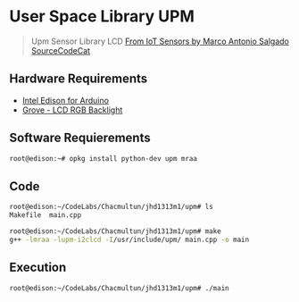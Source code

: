 # User Space Library UPM

> Upm Sensor Library LCD [From IoT Sensors by Marco Antonio Salgado SourceCodeCat](https://theiotlearninginitiative.gitbooks.io/internetofthingssensors/content/)

## Hardware Requirements

- [Intel Edison for Arduino](https://www.seeedstudio.com/Intel%C2%AE-Edison-for-Arduino-p-2149.html)
- [Grove - LCD RGB Backlight](http://wiki.seeed.cc/Grove-LCD_RGB_Backlight/)

## Software Requierements

```sh
root@edison:~# opkg install python-dev upm mraa
```

## Code

```sh
root@edison:~/CodeLabs/Chacmultun/jhd1313m1/upm# ls
Makefile  main.cpp
```

```sh
root@edison:~/CodeLabs/Chacmultun/jhd1313m1/upm# make
g++ -lmraa -lupm-i2clcd -I/usr/include/upm/ main.cpp -o main
```


## Execution

```sh
root@edison:~/CodeLabs/Chacmultun/jhd1313m1/upm# ./main
```